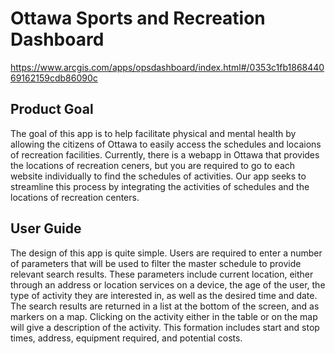 # Ottawa Sports and Recreation Dashboard
https://www.arcgis.com/apps/opsdashboard/index.html#/0353c1fb186844069162159cdb86090c

## Product Goal

The goal of this app is to help facilitate physical and mental health by allowing the citizens of
Ottawa to easily access the schedules and locaions of recreation facilities. Currently, there is a
webapp in Ottawa that provides the locations of recreation ceners, but you are required to go to
each website individually to find the schedules of activities. Our app seeks to streamline this
process by integrating the activities of schedules and the locations of recreation centers.

## User Guide

The design of this app is quite simple. Users are required to enter a number of parameters that will
be used to filter the master schedule to provide relevant search results. These parameters include
current location, either through an address or location services on a device, the age of the user,
the type of activity they are interested in, as well as the desired time and date. The search results
are returned in a list at the bottom of the screen, and as markers on a map. Clicking on the activity
either in the table or on the map will give a description of the activity. This formation includes
start and stop times, address, equipment required, and potential costs.
